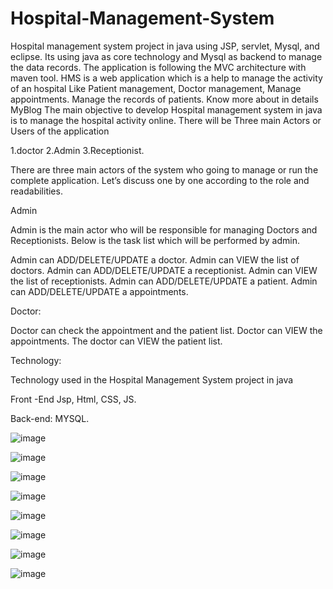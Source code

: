 # Hospital-Management-System
Hospital management system project in java using JSP, servlet, Mysql, and eclipse. Its using java as core technology and Mysql as backend to manage the data records. The application is following the MVC architecture with maven tool. HMS is a web application which is a help to manage the activity of an hospital Like Patient management, Doctor management, Manage appointments. Manage the records of patients.
Know more about in details MyBlog
The main objective to develop Hospital management system in java is to manage the hospital activity online.
There will be Three main Actors or Users of the application

1.doctor
2.Admin
3.Receptionist.

There are three main actors of the system who going to manage or run the complete application. Let’s discuss one by one according to the role and readabilities.

Admin

Admin is the main actor who will be responsible for managing Doctors and Receptionists. Below is the task list which will be performed by admin.

Admin can ADD/DELETE/UPDATE a doctor.
Admin can VIEW the list of doctors.
Admin can ADD/DELETE/UPDATE a receptionist.
Admin can VIEW the list of receptionists.
Admin can ADD/DELETE/UPDATE a patient.
Admin can ADD/DELETE/UPDATE a appointments.

Doctor:

Doctor can check the appointment and the patient list.
Doctor can VIEW the appointments.
The doctor can VIEW the patient list.

Technology:

Technology used in the Hospital Management System project in java

Front -End Jsp, Html, CSS, JS.

Back-end: MYSQL.

![image](https://github.com/user-attachments/assets/24d33246-cee5-4a04-b959-995bd40802c0)


![image](https://github.com/user-attachments/assets/0b32afb2-9a87-4629-a176-7b31f6295f42)


![image](https://github.com/user-attachments/assets/c324cbc4-e4f3-4ecd-9665-363c0cab4f5b)

![image](https://github.com/user-attachments/assets/0bd939b4-e663-4ef5-8db3-f1fe48da884b)

![image](https://github.com/user-attachments/assets/04f44970-1650-48da-892c-721fd05adbee)

![image](https://github.com/user-attachments/assets/b91eb106-7211-4787-a529-51623632ea49)

![image](https://github.com/user-attachments/assets/ec7dc331-15fe-4a0d-ae96-62258c69557a)

![image](https://github.com/user-attachments/assets/4e29d200-31aa-4641-87a9-552a09e79e46)






